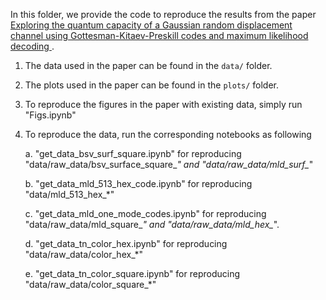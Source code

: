 In this folder, we provide the code to reproduce the results from the paper [Exploring the quantum capacity of a Gaussian random displacement channel using
Gottesman-Kitaev-Preskill codes and maximum likelihood decoding
](tbd). 

1. The data used in the paper can be found in the `data/` folder.

2. The plots used in the paper can be found in the `plots/` folder.

3. To reproduce the figures in the paper with existing data, simply run "Figs.ipynb"

4. To reproduce the data, run the corresponding notebooks as following

    a. "get_data_bsv_surf_square.ipynb" for reproducing "data/raw_data/bsv_surface_square_*" and "data/raw_data/mld_surf_*"

    b. "get_data_mld_513_hex_code.ipynb" for reproducing "data/mld_513_hex_*"

    c. "get_data_mld_one_mode_codes.ipynb" for reproducing "data/raw_data/mld_square_*" and "data/raw_data/mld_hex_*".

    d. "get_data_tn_color_hex.ipynb" for reproducing "data/raw_data/color_hex_*"

    e. "get_data_tn_color_square.ipynb" for reproducing "data/raw_data/color_square_*"
